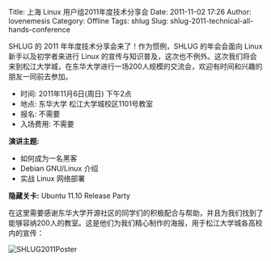 Title: 上海 Linux 用户组2011年度技术分享会
Date: 2011-11-02 17:26
Author: lovenemesis
Category: Offline
Tags: shlug
Slug: shlug-2011-technical-all-hands-conference

SHLUG 的 2011 年年度技术分享会来了！作为惯例，SHLUG 的年会会面向 Linux
新手以及初学者来进行 Linux
的宣传与知识普及，这次也不例外。这次我们将会来到松江大学城，在东华大学进行一场200人规模的交流会，欢迎有时间和兴趣的朋友一同前去参加。

-   时间: 2011年11月6日(周日) 下午2点
-   地点: 东华大学 松江大学城校区1101号教室
-   报名: 不需要
-   入场费用: 不需要

**演讲主题:**

-   如何成为一名黑客
-   Debian GNU/Linux 介绍
-   实战 Linux 网络部署

**隐藏关卡:** Ubuntu 11.10 Release Party

在这里需要感谢东华大学开源社区的同学们的积极配合与帮助，并且为我们找到了能够容纳200人的教室。这是他们为我们精心制作的海报，用于松江大学城各高校内的宣传：

![SHLUG2011Poster](http://ghostunix.org/blog/wp-content/uploads/2011/11/%E6%B5%B7%E6%8A%A5.jpg)
